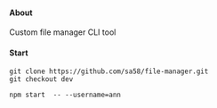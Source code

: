 #### About
Custom file manager CLI tool 

#### Start
```
git clone https://github.com/sa58/file-manager.git
git checkout dev

npm start  -- --username=ann
```
